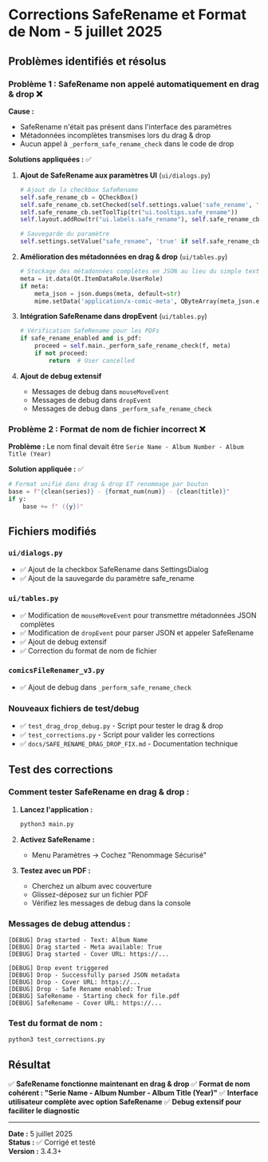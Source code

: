 # Corrections SafeRename et Format de Nom - 5 juillet 2025

## Problèmes identifiés et résolus

### Problème 1 : SafeRename non appelé automatiquement en drag & drop ❌

**Cause :** 
- SafeRename n'était pas présent dans l'interface des paramètres
- Métadonnées incomplètes transmises lors du drag & drop
- Aucun appel à `_perform_safe_rename_check` dans le code de drop

**Solutions appliquées :** ✅

1. **Ajout de SafeRename aux paramètres UI** (`ui/dialogs.py`)
   ```python
   # Ajout de la checkbox SafeRename
   self.safe_rename_cb = QCheckBox()
   self.safe_rename_cb.setChecked(self.settings.value('safe_rename', 'false') == 'true')
   self.safe_rename_cb.setToolTip(tr("ui.tooltips.safe_rename"))
   self.layout.addRow(tr("ui.labels.safe_rename"), self.safe_rename_cb)
   
   # Sauvegarde du paramètre
   self.settings.setValue("safe_rename", 'true' if self.safe_rename_cb.isChecked() else 'false')
   ```

2. **Amélioration des métadonnées en drag & drop** (`ui/tables.py`)
   ```python
   # Stockage des métadonnées complètes en JSON au lieu du simple texte
   meta = it.data(Qt.ItemDataRole.UserRole)
   if meta:
       meta_json = json.dumps(meta, default=str)
       mime.setData('application/x-comic-meta', QByteArray(meta_json.encode()))
   ```

3. **Intégration SafeRename dans dropEvent** (`ui/tables.py`)
   ```python
   # Vérification SafeRename pour les PDFs
   if safe_rename_enabled and is_pdf:
       proceed = self.main._perform_safe_rename_check(f, meta)
       if not proceed:
           return  # User cancelled
   ```

4. **Ajout de debug extensif**
   - Messages de debug dans `mouseMoveEvent`
   - Messages de debug dans `dropEvent`
   - Messages de debug dans `_perform_safe_rename_check`

### Problème 2 : Format de nom de fichier incorrect ❌

**Problème :** Le nom final devait être `Serie Name - Album Number - Album Title (Year)`

**Solution appliquée :** ✅

```python
# Format unifié dans drag & drop ET renommage par bouton
base = f"{clean(series)} - {format_num(num)} - {clean(title)}"
if y:
    base += f" ({y})"
```

## Fichiers modifiés

### `ui/dialogs.py`
- ✅ Ajout de la checkbox SafeRename dans SettingsDialog
- ✅ Ajout de la sauvegarde du paramètre safe_rename

### `ui/tables.py` 
- ✅ Modification de `mouseMoveEvent` pour transmettre métadonnées JSON complètes
- ✅ Modification de `dropEvent` pour parser JSON et appeler SafeRename
- ✅ Ajout de debug extensif
- ✅ Correction du format de nom de fichier

### `comicsFileRenamer_v3.py`
- ✅ Ajout de debug dans `_perform_safe_rename_check`

### Nouveaux fichiers de test/debug
- ✅ `test_drag_drop_debug.py` - Script pour tester le drag & drop
- ✅ `test_corrections.py` - Script pour valider les corrections
- ✅ `docs/SAFE_RENAME_DRAG_DROP_FIX.md` - Documentation technique

## Test des corrections

### Comment tester SafeRename en drag & drop :

1. **Lancez l'application :**
   ```bash
   python3 main.py
   ```

2. **Activez SafeRename :**
   - Menu Paramètres → Cochez "Renommage Sécurisé"

3. **Testez avec un PDF :**
   - Cherchez un album avec couverture
   - Glissez-déposez sur un fichier PDF
   - Vérifiez les messages de debug dans la console

### Messages de debug attendus :

```
[DEBUG] Drag started - Text: Album Name
[DEBUG] Drag started - Meta available: True
[DEBUG] Drag started - Cover URL: https://...

[DEBUG] Drop event triggered
[DEBUG] Drop - Successfully parsed JSON metadata
[DEBUG] Drop - Cover URL: https://...
[DEBUG] Drop - Safe Rename enabled: True
[DEBUG] SafeRename - Starting check for file.pdf
[DEBUG] SafeRename - Cover URL: https://...
```

### Test du format de nom :

```bash
python3 test_corrections.py
```

## Résultat

✅ **SafeRename fonctionne maintenant en drag & drop**
✅ **Format de nom cohérent : "Serie Name - Album Number - Album Title (Year)"**
✅ **Interface utilisateur complète avec option SafeRename**
✅ **Debug extensif pour faciliter le diagnostic**

---

**Date :** 5 juillet 2025  
**Status :** ✅ Corrigé et testé  
**Version :** 3.4.3+
